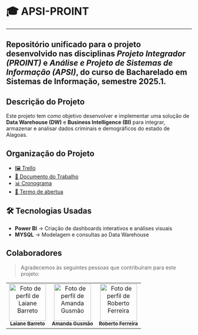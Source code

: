 # 🎓 APSI-PROINT

---
Repositório unificado para o projeto desenvolvido nas disciplinas _Projeto Integrador (PROINT)_ e _Análise e Projeto de Sistemas de Informação (APSI)_, do curso de Bacharelado em Sistemas de Informação, semestre 2025.1.
---
## Descrição do Projeto
Este projeto tem como objetivo desenvolver e implementar uma solução de **Data Warehouse (DW)** e **Business Intelligence (BI)** para integrar, armazenar e analisar dados criminais e demográficos do estado de Alagoas.  

## Organização do Projeto
- [🖼️ Trello]()
- [📄 Documento do Trabalho]()
- [📊 Cronograma]()
- [📜 Termo de abertua]()

## 🛠 Tecnologias Usadas
- **Power BI** → Criação de dashboards interativos e análises visuais  
- **MYSQL** → Modelagem e consultas ao Data Warehouse  

## Colaboradores

> Agradecemos às seguintes pessoas que contribuíram para este projeto:

<table>
  <tr>
    <td align="center">
      <a href="https://github.com/LaianeBarreto">
        <img src="https://github.com/LaianeBarreto.png" width="100px;" alt="Foto de perfil de Laiane Barreto"/><br>
        <sub>
          <b>Laiane Barreto</b>
        </sub>
      </a>
    </td>
    <td align="center">
      <a href="https://github.com/amandargusmao">
        <img src="https://github.com/amandargusmao.png" width="100px;" alt="Foto de perfil de Amanda Gusmão"/><br>
        <sub>
          <b>Amanda Gusmão</b>
        </sub>
      </a>
    </td>
    <td align="center">
      <a href="https://github.com/robertoferreira7">
        <img src="https://github.com/robertoferreira7.png" width="100px;" alt="Foto de perfil de Roberto Ferreira"/><br>
        <sub>
          <b>Roberto Ferreira</b>
        </sub>
      </a>
    </td>
  </tr>
</table>
